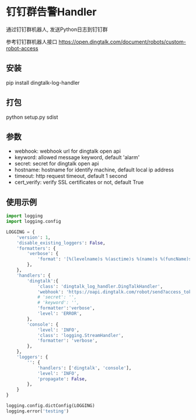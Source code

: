 # 钉钉群告警Handler

通过钉钉群机器人, 发送Python日志到钉钉群

参考钉钉群机器人接口 https://open.dingtalk.com/document/robots/custom-robot-access

## 安装
pip install dingtalk-log-handler

## 打包
python setup.py sdist

## 参数
- webhook: webhook url for dingtalk open api
- keyword: allowed message keyword, default 'alarm'
- secret: secret for dingtalk open api
- hostname: hostname for identify machine, default local ip address
- timeout: http request timeout, default 1 second
- cert_verify: verify SSL certificates or not, default True

## 使用示例
```python
import logging
import logging.config

LOGGING = {
    'version': 1,
    'disable_existing_loggers': False,
    'formatters': {
        'verbose': {
            'format': '[%(levelname)s %(asctime)s %(name)s %(funcName)s %(lineno)d %(process)d]\t%(message)s'
        },
    },
    'handlers': {
        'dingtalk':{
            'class': 'dingtalk_log_handler.DingTalkHandler',
            'webhook': 'https://oapi.dingtalk.com/robot/send?access_token=XXXXX',
            # 'secret': '',
            # 'keyword': '',
            'formatter':'verbose',
            'level': 'ERROR',
        },
        'console': {
            'level': 'INFO',
            'class': 'logging.StreamHandler',
            'formatter': 'verbose',
        },
    },
    'loggers': {
        '': {
            'handlers': ['dingtalk', 'console'],
            'level': 'INFO',
            'propagate': False,
        },
    }
}

logging.config.dictConfig(LOGGING)
logging.error('testing')
```
